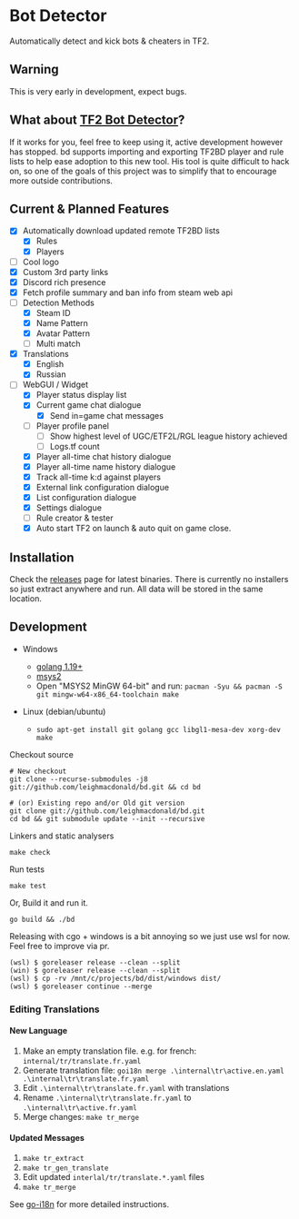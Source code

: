 # Bot Detector

Automatically detect and kick bots & cheaters in TF2. 

## Warning

This is very early in development, expect bugs.

## What about [TF2 Bot Detector](https://github.com/PazerOP/tf2_bot_detector)?

If it works for you, feel free to keep using it, active development however has stopped. bd supports 
importing and exporting TF2BD player and rule lists to help ease adoption to this new tool. His tool is
quite difficult to hack on, so one of the goals of this project was to simplify that to encourage more
outside contributions.

## Current & Planned Features

- [x] Automatically download updated remote TF2BD lists
  - [x] Rules
  - [x] Players
- [ ] Cool logo
- [x] Custom 3rd party links
- [x] Discord rich presence
- [x] Fetch profile summary and ban info from steam web api
- [ ] Detection Methods
  - [x] Steam ID
  - [x] Name Pattern
  - [x] Avatar Pattern
  - [ ] Multi match
- [x] Translations
  - [x] English
  - [x] Russian
- [ ] WebGUI / Widget 
  - [x] Player status display list
  - [x] Current game chat dialogue 
    - [x] Send in=game chat messages
  - [ ] Player profile panel
    - [ ] Show highest level of UGC/ETF2L/RGL league history achieved
    - [ ] Logs.tf count
  - [x] Player all-time chat history dialogue
  - [x] Player all-time name history dialogue
  - [x] Track all-time k:d against players
  - [x] External link configuration dialogue
  - [x] List configuration dialogue
  - [x] Settings dialogue
  - [ ] Rule creator & tester
  - [x] Auto start TF2 on launch & auto quit on game close.

## Installation

Check the [releases](https://github.com/leighmacdonald/bd/releases) page for latest binaries. There is currently
no installers so just extract anywhere and run. All data will be stored in the same location.

## Development

- Windows
  - [golang 1.19+](https://go.dev/)
  - [msys2](https://www.msys2.org/) 
  - Open "MSYS2 MinGW 64-bit" and run: `pacman -Syu && pacman -S git mingw-w64-x86_64-toolchain make`

- Linux (debian/ubuntu)
  - `sudo apt-get install git golang gcc libgl1-mesa-dev xorg-dev make`

Checkout source

    # New checkout
    git clone --recurse-submodules -j8 git://github.com/leighmacdonald/bd.git && cd bd
    
    # (or) Existing repo and/or Old git version
    git clone git://github.com/leighmacdonald/bd.git
    cd bd && git submodule update --init --recursive

Linkers and static analysers 

    make check

Run tests

    make test

Or, Build it and run it.

    go build && ./bd

Releasing with cgo + windows is a bit annoying so we just use wsl for now. Feel free to improve via pr.
    
    (wsl) $ goreleaser release --clean --split
    (win) $ goreleaser release --clean --split
    (wsl) $ cp -rv /mnt/c/projects/bd/dist/windows dist/
    (wsl) $ goreleaser continue --merge

### Editing Translations

#### New Language

1. Make an empty translation file. e.g. for french: `internal/tr/translate.fr.yaml`
2. Generate translation file: `goi18n merge .\internal\tr\active.en.yaml .\internal\tr\translate.fr.yaml`
3. Edit `.\internal\tr\translate.fr.yaml` with translations
4. Rename `.\internal\tr\translate.fr.yaml` to `.\internal\tr\active.fr.yaml`
5. Merge changes: `make tr_merge`

#### Updated Messages

1. `make tr_extract`
2. `make tr_gen_translate`
3. Edit updated `interlal/tr/translate.*.yaml` files
4. `make tr_merge`

See [go-i18n](https://github.com/nicksnyder/go-i18n) for more detailed instructions.
